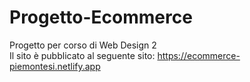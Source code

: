 # Progetto-Ecommerce
Progetto per corso di Web Design 2 <br>
Il sito è pubblicato al seguente sito: https://ecommerce-piemontesi.netlify.app
